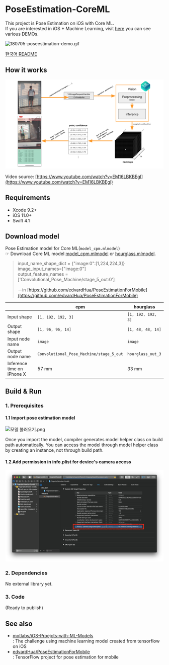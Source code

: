 

# PoseEstimation-CoreML

This project is Pose Estimation on iOS with Core ML.<br>If you are interested in iOS + Machine Learning, visit [here](https://github.com/motlabs/iOS-Proejcts-with-ML-Models) you can see various DEMOs.<br>

![180705-poseestimation-demo.gif](https://github.com/tucan9389/PoseEstimation-CoreML/blob/master/resource/180801-poseestimation-demo.gif?raw=true)

[한국어 README](https://github.com/tucan9389/PoseEstimation-CoreML/blob/master/README_kr.md)

## How it works

![how_it_works](resource/how_it_works.png)

Video source: [https://www.youtube.com/watch?v=EM16LBKBEgI](https://www.youtube.com/watch?v=EM16LBKBEgI)

## Requirements

- Xcode 9.2+
- iOS 11.0+
- Swift 4.1

## Download model

Pose Estimation model for Core ML(`model_cpm.mlmodel`)<br>
☞ Download Core ML model [model_cpm.mlmodel](https://github.com/edvardHua/PoseEstimationForMobile/tree/master/release/cpm_model) or [hourglass.mlmodel](https://github.com/edvardHua/PoseEstimationForMobile/tree/master/release/hourglass_model).

> input_name_shape_dict = {"image:0":[1,224,224,3]} image_input_names=["image:0"] <br>output_feature_names = ['Convolutional_Pose_Machine/stage_5_out:0']
>
> －in [https://github.com/edvardHua/PoseEstimationForMobile](https://github.com/edvardHua/PoseEstimationForMobile)

|                            | cpm                                      | hourglass          |
| -------------------------- | ---------------------------------------- | ------------------ |
| Input shape                | `[1, 192, 192, 3]`                       | `[1, 192, 192, 3]` |
| Output shape               | `[1, 96, 96, 14]`                        | `[1, 48, 48, 14]`  |
| Input node name            | `image`                                  | `image`            |
| Output node name           | `Convolutional_Pose_Machine/stage_5_out` | `hourglass_out_3`  |
| Inference time on iPhone X | 57 mm                                    | 33 mm              |

## Build & Run

### 1. Prerequisites

#### 1.1 Import pose estimation model

![모델 불러오기.png](https://github.com/tucan9389/MobileNetApp-CoreML/blob/master/resource/%EB%AA%A8%EB%8D%B8%20%EB%B6%88%EB%9F%AC%EC%98%A4%EA%B8%B0.png?raw=true)

Once you import the model, compiler generates model helper class on build path automatically. You can access the model through model helper class by creating an instance, not through build path.

#### 1.2 Add permission in info.plist for device's camera access

![prerequest_001_plist](resource/prerequest_001_plist.png)

### 2. Dependencies

No external library yet.

### 3. Code

(Ready to publish)



## See also

- [motlabs/iOS-Proejcts-with-ML-Models](https://github.com/motlabs/iOS-Proejcts-with-ML-Models)<br>
  : The challenge using machine learning model created from tensorflow on iOS
- [edvardHua/PoseEstimationForMobile](https://github.com/edvardHua/PoseEstimationForMobile)<br>
  : TensorFlow project for pose estimation for mobile

